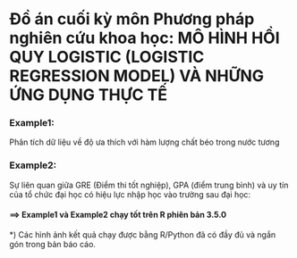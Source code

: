 # Đồ án cuối kỳ môn Phương pháp nghiên cứu khoa học: MÔ HÌNH HỒI QUY LOGISTIC (LOGISTIC REGRESSION MODEL) VÀ NHỮNG ỨNG DỤNG THỰC TẾ

### Example1:
Phân tích dữ liệu về độ ưa thích với hàm lượng chất béo trong nước tương
### Example2: 
Sự liên quan giữa GRE (Điểm thi tốt nghiệp), GPA (điểm trung bình) và uy tín của tổ chức đại học có hiệu lực nhập học vào trường sau đại học:

#### ==> Example1 và Example2 chạy tốt trên R phiên bản 3.5.0
*) Các hình ảnh kết quả chạy được bằng R/Python đã có đầy đủ và ngắn gón trong bản báo cáo.
